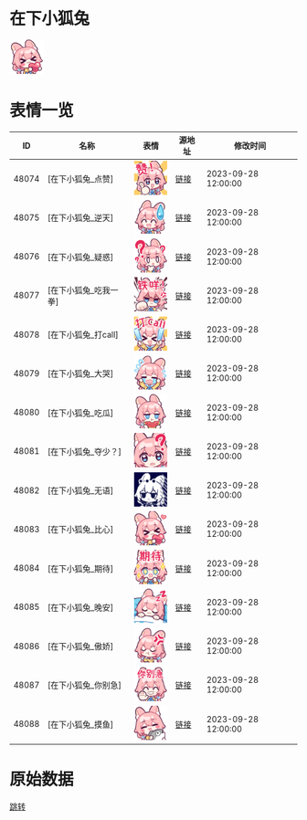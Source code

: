 # 在下小狐兔

<img src="./cover.png" height="60" alt="cover" />

# 表情一览

|ID|名称|表情|源地址|修改时间|
|----|----|----|----|----|
|48074|[在下小狐兔_点赞]|<img src="./pic/048074_%5B在下小狐兔_点赞%5D.png" height="60" alt="点赞"/>|[链接](https://i0.hdslb.com/bfs/garb/9ebd4381240e185f6996d679768c0a5c1a365e92.png)|2023-09-28 12:00:00|
|48075|[在下小狐兔_逆天]|<img src="./pic/048075_%5B在下小狐兔_逆天%5D.png" height="60" alt="逆天"/>|[链接](https://i0.hdslb.com/bfs/garb/66e5e5533c555bfa1636fbad2278ea20f2c2e784.png)|2023-09-28 12:00:00|
|48076|[在下小狐兔_疑惑]|<img src="./pic/048076_%5B在下小狐兔_疑惑%5D.png" height="60" alt="疑惑"/>|[链接](https://i0.hdslb.com/bfs/garb/907f9834eef4a997e0887e92bd68811820a62453.png)|2023-09-28 12:00:00|
|48077|[在下小狐兔_吃我一拳]|<img src="./pic/048077_%5B在下小狐兔_吃我一拳%5D.png" height="60" alt="吃我一拳"/>|[链接](https://i0.hdslb.com/bfs/garb/b316b868dacab1efa232ef46d8db61f74eb57c13.png)|2023-09-28 12:00:00|
|48078|[在下小狐兔_打call]|<img src="./pic/048078_%5B在下小狐兔_打call%5D.png" height="60" alt="打call"/>|[链接](https://i0.hdslb.com/bfs/garb/499ae3659b95d373e7b3248c9d407605b22f5b26.png)|2023-09-28 12:00:00|
|48079|[在下小狐兔_大哭]|<img src="./pic/048079_%5B在下小狐兔_大哭%5D.png" height="60" alt="大哭"/>|[链接](https://i0.hdslb.com/bfs/garb/5f78b85f08271a9b4bf6a6d328c8fcfc96cb74d6.png)|2023-09-28 12:00:00|
|48080|[在下小狐兔_吃瓜]|<img src="./pic/048080_%5B在下小狐兔_吃瓜%5D.png" height="60" alt="吃瓜"/>|[链接](https://i0.hdslb.com/bfs/garb/ebe0f1c86eb4173371ba65fa668f42d4f98607c1.png)|2023-09-28 12:00:00|
|48081|[在下小狐兔_夺少？]|<img src="./pic/048081_%5B在下小狐兔_夺少？%5D.png" height="60" alt="夺少？"/>|[链接](https://i0.hdslb.com/bfs/garb/1fbf2893b9730b44d1abf3fa4b8021dc2b134d15.png)|2023-09-28 12:00:00|
|48082|[在下小狐兔_无语]|<img src="./pic/048082_%5B在下小狐兔_无语%5D.png" height="60" alt="无语"/>|[链接](https://i0.hdslb.com/bfs/garb/dda60a35f3d3c48a0c1ae9afbf8cd282093601ee.png)|2023-09-28 12:00:00|
|48083|[在下小狐兔_比心]|<img src="./pic/048083_%5B在下小狐兔_比心%5D.png" height="60" alt="比心"/>|[链接](https://i0.hdslb.com/bfs/garb/64cccba216725c4a022ed2e8be91fbd04ed62c0d.png)|2023-09-28 12:00:00|
|48084|[在下小狐兔_期待]|<img src="./pic/048084_%5B在下小狐兔_期待%5D.png" height="60" alt="期待"/>|[链接](https://i0.hdslb.com/bfs/garb/6858adcfde6f456997eb4fcc29a7e4beb3741d04.png)|2023-09-28 12:00:00|
|48085|[在下小狐兔_晚安]|<img src="./pic/048085_%5B在下小狐兔_晚安%5D.png" height="60" alt="晚安"/>|[链接](https://i0.hdslb.com/bfs/garb/f5cbc91bd4a354cf4f2798887f7302bc1048edcc.png)|2023-09-28 12:00:00|
|48086|[在下小狐兔_傲娇]|<img src="./pic/048086_%5B在下小狐兔_傲娇%5D.png" height="60" alt="傲娇"/>|[链接](https://i0.hdslb.com/bfs/garb/0d5d8569878c36cd9c63195235206c45a239c907.png)|2023-09-28 12:00:00|
|48087|[在下小狐兔_你别急]|<img src="./pic/048087_%5B在下小狐兔_你别急%5D.png" height="60" alt="你别急"/>|[链接](https://i0.hdslb.com/bfs/garb/04f2914e5e82d78020780410ff62804bf29346b2.png)|2023-09-28 12:00:00|
|48088|[在下小狐兔_摸鱼]|<img src="./pic/048088_%5B在下小狐兔_摸鱼%5D.png" height="60" alt="摸鱼"/>|[链接](https://i0.hdslb.com/bfs/garb/570a47a105b96a94ade28bd6465ee65b9c450a87.png)|2023-09-28 12:00:00|

# 原始数据

[跳转](./raw.json)

